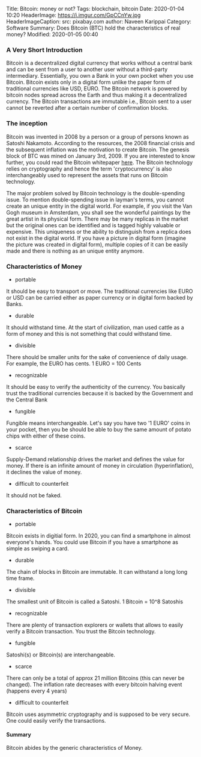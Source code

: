 Title: Bitcoin: money or not?
Tags: blockchain, bitcoin
Date: 2020-01-04 10:20
HeaderImage: https://i.imgur.com/GpCCnYw.jpg
HeaderImageCaption: src: pixabay.com
author: Naveen Karippai
Category: Software
Summary: Does Bitcoin (BTC) hold the characteristics of real money?
Modified: 2020-01-05 00:40

### A Very Short Introduction

Bitcoin is a decentralized digital currency that works without a central bank and can be sent from a user to another user without a third-party intermediary. Essentially, you own a Bank in your own pocket when you use Bitcoin. Bitcoin exists only in a digital form unlike the paper form of traditional currencies like USD, EURO. The Bitcoin network is powered by bitcoin nodes spread across the Earth and thus making it a decentralized currency. The Bitcoin transactions are immutable i.e., Bitcoin sent to a user cannot be reverted after a certain number of confirmation blocks.

### The inception

Bitcoin was invented in 2008 by a person or a group of persons known as Satoshi Nakamoto. According to the resources, the 2008 financial crisis and the subsequent inflation was the motivation to create Bitcoin. The genesis block of BTC was mined on January 3rd, 2009. If you are interested to know further, you could read the Bitcoin whitepaper [here](https://bitcoin.org/bitcoin.pdf). The Bitcoin technology relies on cryptography and hence the term 'cryptocurrency' is also interchangeably used to represent the assets that runs on Bitcoin technology.

The major problem solved by Bitcoin technology is the double-spending issue. To mention double-spending issue in layman's terms, you cannot create an unique entity in the digital world. For example, if you visit the Van Gogh museum in Amsterdam, you shall see the wonderful paintings by the great artist in its physical form. There may be many replicas in the market but the original ones can be identified and is tagged highly valuable or expensive. This uniqueness or the ability to distinguish from a replica does not exist in the digital world. If you have a picture in digital form (imagine the picture was created in digital form), multiple copies of it can be easily made and there is nothing as an unique entity anymore.

### Characteristics of Money

* portable

It should be easy to transport or move. The traditional currencies like EURO or USD can be carried either as paper currency or in digital form backed by Banks.


* durable

It should withstand time. At the start of civilization, man used cattle as a form of money and this is not something that could withstand time. 


* divisible

There should be smaller units for the sake of convenience of daily usage. For example, the EURO has cents. 1 EURO = 100 Cents


* recognizable

It should be easy to verify the authenticity of the currency. You basically trust the traditional currencies because it is backed by the Government and the Central Bank 


* fungible

Fungible means interchangeable. Let's say you have two '1 EURO' coins in your pocket, then you be should be able to buy the same amount of potato chips with either of these coins.


* scarce

Supply-Demand relationship drives the market and defines the value for money. If there is an infinite amount of money in circulation (hyperinflation), it declines the value of money.


* difficult to counterfeit 

It should not be faked.



### Characteristics of Bitcoin

* portable

Bitcoin exists in digitial form. In 2020, you can find a smartphone in almost everyone's hands. You could use Bitcoin if you have a smartphone as simple as swiping a card.


* durable

The chain of blocks in Bitcoin are immutable. It can withstand a long long time frame.


* divisible

The smallest unit of Bitcoin is called a Satoshi. 1 Bitcoin = 10^8 Satoshis


* recognizable

There are plenty of transaction explorers or wallets that allows to easily verify a Bitcoin transaction. You trust the Bitcoin technology.


* fungible

Satoshi(s) or Bitcoin(s) are interchangeable.


* scarce

There can only be a total of approx 21 million Bitcoins (this can never be changed). The inflation rate decreases with every bitcoin halving event (happens every 4 years)


* difficult to counterfeit

Bitcoin uses asymmetric cryptography and is supposed to be very secure. One could easily verify the transactions.



#### Summary

Bitcoin abides by the generic characteristics of Money.